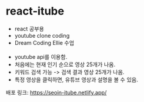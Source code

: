 # react-itube
- react 공부용
- youtube clone coding
- Dream Coding Ellie 수업
<br></br>
- youtube api를 이용함.
- 처음에는 현재 인기 순으로 영상 25개가 나옴.
- 키워드 검색 가능 -> 검색 결과 영상 25개가 나옴.
- 특정 영상을 클릭하면, 유튜브 영상과 설명을 볼 수 있음.


배포 링크: https://seoin-itube.netlify.app/
